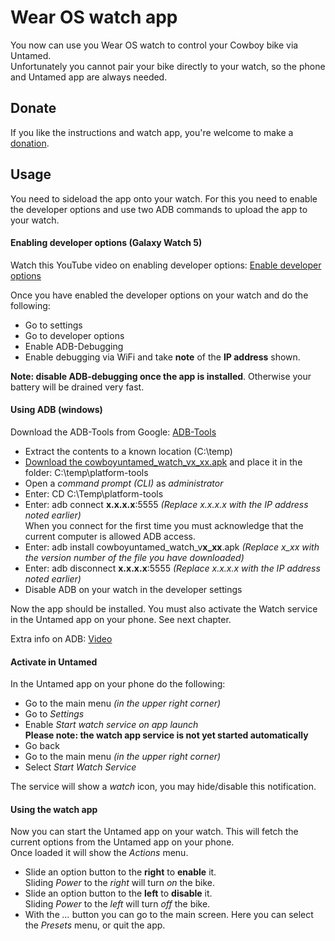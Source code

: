 # Wear OS watch app

You now can use you Wear OS watch to control your Cowboy bike via Untamed.<br>
Unfortunately you cannot pair your bike directly to your watch, so the phone and Untamed app are always needed.

## Donate
If you like the instructions and watch app, you're welcome to make a [donation](https://github.com/Imaginous/Cowboy_Untamed/blob/main/README.md#donate). 

## Usage

You need to sideload the app onto your watch. 
For this you need to enable the developer options and use two ADB commands to upload the app to your watch.

#### Enabling developer options (Galaxy Watch 5)
Watch this YouTube video on enabling developer options: [Enable developer options](https://www.youtube.com/watch?v=i4VtRxtBLrM)

Once you have enabled the developer options on your watch and do the following:
- Go to settings
- Go to developer options
- Enable ADB-Debugging
- Enable debugging via WiFi and take **note** of the **IP address** shown.

**Note: disable ADB-debugging once the app is installed**. Otherwise your battery will be drained very fast.

#### Using ADB (windows)
Download the ADB-Tools from Google: [ADB-Tools](https://developer.android.com/studio/releases/platform-tools)

- Extract the contents to a known location (C:\temp)
- [Download the cowboyuntamed_watch_vx_xx.apk](https://github.com/Imaginous/Cowboy_Untamed/releases) and place it in the folder: C:\temp\platform-tools
- Open a *command prompt (CLI)* as *administrator*
- Enter: CD C:\Temp\platform-tools
- Enter: adb connect **x.x.x.x**:5555 *(Replace x.x.x.x with the IP address noted earlier)*<br>
When you connect for the first time you must acknowledge that the current computer is allowed ADB access.
- Enter: adb install cowboyuntamed_watch_v**x_xx**.apk *(Replace x_xx with the version number of the file you have downloaded)*
- Enter: adb disconnect **x.x.x.x**:5555 *(Replace x.x.x.x with the IP address noted earlier)*
- Disable ADB on your watch in the developer settings 

Now the app should be installed. You must also activate the Watch service in the Untamed app on your phone. See next chapter.

Extra info on ADB: [Video](https://www.youtube.com/watch?v=WDboArbdFIo)

#### Activate in Untamed
In the Untamed app on your phone do the following:
- Go to the main menu *(in the upper right corner)*
- Go to *Settings*
- Enable *Start watch service on app launch*<br>**Please note: the watch app service is not yet started automatically**
- Go back
- Go to the main menu *(in the upper right corner)*
- Select *Start Watch Service*

The service will show a *watch* icon, you may hide/disable this notification.

#### Using the watch app
Now you can start the Untamed app on your watch. This will fetch the current options from the Untamed app on your phone.<br>
Once loaded it will show the *Actions*  menu.
- Slide an option button to the **right** to **enable** it.<br>Sliding *Power* to the *right* will turn *on* the bike.
- Slide an option button to the **left** to **disable** it.<br>Sliding *Power* to the *left* will turn *off* the bike.
- With the *...* button you can go to the main screen. Here you can select the *Presets* menu, or quit the app.

